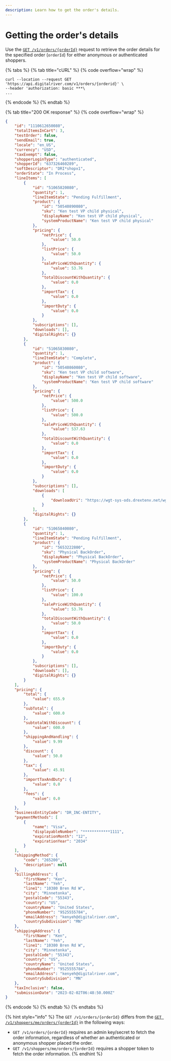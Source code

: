 ```yaml
---
description: Learn how to get the order's details.
---
```


# Getting the order's details

Use the [`GET /v1/orders/{orderId}`](https://www.digitalriver.com/docs/commerce-admin-api/#tag/Retrieve-Order/paths/\~1v1\~1orders\~1%7BorderId%7D/get) request to retrieve the order details for the specified order (`orderId`) for either anonymous or authenticated shoppers.&#x20;

{% tabs %}
{% tab title="cURL" %}
{% code overflow="wrap" %}
```http
curl --location --request GET 'https://api.digitalriver.com/v1/orders/{orderid}' \
--header 'authorization: basic ***\
...
```
{% endcode %}
{% endtab %}

{% tab title="200 OK response" %}
{% code overflow="wrap" %}
```json
{
    "id": "1110612650080",
    "totalItemsInCart": 3,
    "testOrder": false,
    "sendEmail": true,
    "locale": "en_US",
    "currency": "USD",
    "taxExempt": false,
    "shopperLoginType": "authenticated",
    "shopperId": "637326460289",
    "softDescriptor": "DRI*shopx1",
    "orderState": "In Process",
    "lineItems": [
        {
            "id": "51065820080",
            "quantity": 1,
            "lineItemState": "Pending Fulfillment",
            "product": {
                "id": "50540890080",
                "sku": "Ken test VP child physical",
                "displayName": "Ken test VP child physical",
                "systemProductName": "Ken test VP child physical"
            },
            "pricing": {
                "netPrice": {
                    "value": 50.0
                },
                "listPrice": {
                    "value": 50.0
                },
                "salePriceWithQuantity": {
                    "value": 53.76
                },
                "totalDiscountWithQuantity": {
                    "value": 0.0
                },
                "importTax": {
                    "value": 0.0
                },
                "importDuty": {
                    "value": 0.0
                }
            },
            "subscriptions": [],
            "downloads": [],
            "digitalRights": {}
        },
        {
            "id": "51065830080",
            "quantity": 1,
            "lineItemState": "Complete",
            "product": {
                "id": "50540860080",
                "sku": "Ken test VP child software",
                "displayName": "Ken test VP child software",
                "systemProductName": "Ken test VP child software"
            },
            "pricing": {
                "netPrice": {
                    "value": 500.0
                },
                "listPrice": {
                    "value": 500.0
                },
                "salePriceWithQuantity": {
                    "value": 537.63
                },
                "totalDiscountWithQuantity": {
                    "value": 0.0
                },
                "importTax": {
                    "value": 0.0
                },
                "importDuty": {
                    "value": 0.0
                }
            },
            "subscriptions": [],
            "downloads": [
                {
                    "downloadUri": "https://wgt-sys-ods.drextenv.net/wgt/9B5A4FCEF11DA80C/171F14235882A3D3DD49F67E037FAFB341840BE5728728C5B0585FF6616900300F64CFB0C1A417766F1089293F9604D4F5537E6263B95611ABDBF4E2F02512F3BC7716CC833ADA461CEC4F75E682DF6B97A693A7BBF30D56/shopx1/7.png"
                }
            ],
            "digitalRights": {}
        },
        {
            "id": "51065840080",
            "quantity": 1,
            "lineItemState": "Pending Fulfillment",
            "product": {
                "id": "5653222800",
                "sku": "Physical BackOrder",
                "displayName": "Physical BackOrder",
                "systemProductName": "Physical BackOrder"
            },
            "pricing": {
                "netPrice": {
                    "value": 50.0
                },
                "listPrice": {
                    "value": 100.0
                },
                "salePriceWithQuantity": {
                    "value": 53.76
                },
                "totalDiscountWithQuantity": {
                    "value": 50.0
                },
                "importTax": {
                    "value": 0.0
                },
                "importDuty": {
                    "value": 0.0
                }
            },
            "subscriptions": [],
            "downloads": [],
            "digitalRights": {}
        }
    ],
    "pricing": {
        "total": {
            "value": 655.9
        },
        "subTotal": {
            "value": 600.0
        },
        "subtotalWithDiscount": {
            "value": 600.0
        },
        "shippingAndHandling": {
            "value": 9.99
        },
        "discount": {
            "value": 50.0
        },
        "tax": {
            "value": 45.91
        },
        "importTaxAndDuty": {
            "value": 0.0
        },
        "fees": {
            "value": 0.0
        }
    },
    "businessEntityCode": "DR_INC-ENTITY",
    "paymentMethods": [
        {
            "name": "Visa",
            "displayableNumber": "************1111",
            "expirationMonth": "12",
            "expirationYear": "2034"
        }
    ],
    "shippingMethod": {
        "code": "265200",
        "description": null
    },
    "billingAddress": {
        "firstName": "Ken",
        "lastName": "Yeh",
        "line1": "10380 Bren Rd W",
        "city": "Minnetonka",
        "postalCode": "55343",
        "country": "US",
        "countryName": "United States",
        "phoneNumber": "9525555784",
        "emailAddress": "kenyeh@digitalriver.com",
        "countrySubdivision": "MN"
    },
    "shippingAddress": {
        "firstName": "Ken",
        "lastName": "Yeh",
        "line1": "10380 Bren Rd W",
        "city": "Minnetonka",
        "postalCode": "55343",
        "country": "US",
        "countryName": "United States",
        "phoneNumber": "9525555784",
        "emailAddress": "kenyeh@digitalriver.com",
        "countrySubdivision": "MN"
    },
    "taxInclusive": false,
    "submissionDate": "2023-02-02T06:48:50.000Z"
}
```
{% endcode %}
{% endtab %}
{% endtabs %}

{% hint style="info" %}
The `GET /v1/orders/{orderId}` differs from the [`GET /v1/shoppers/me/orders/{orderId}`](https://www.digitalriver.com/docs/commerce-shopper-api/#tag/Orders/paths/\~1v1\~1shoppers\~1me\~1orders\~1%7BorderId%7D/get) in the following ways:

* `GET /v1/orders/{orderId}` requires an admin key/secret to fetch the order information, regardless of whether an authenticated or anonymous shopper placed the order.
* `GET /v1/shoppers/me/orders/{orderId}` requires a shopper token to fetch the order information.
{% endhint %}
